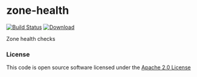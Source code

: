 # zone-health

[![Build Status](https://travis-ci.org/hmrc/zone-health.svg?branch=master)](https://travis-ci.org/hmrc/zone-health) [ ![Download](https://api.bintray.com/packages/hmrc/releases/zone-health/images/download.svg) ](https://bintray.com/hmrc/releases/zone-health/_latestVersion)

Zone health checks

### License

This code is open source software licensed under the [Apache 2.0 License]("http://www.apache.org/licenses/LICENSE-2.0.html")
